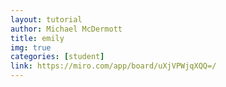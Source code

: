 ```yaml
---
layout: tutorial
author: Michael McDermott
title: emily
img: true
categories: [student]
link: https://miro.com/app/board/uXjVPWjqXQQ=/
---
```

